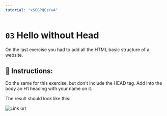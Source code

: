 ```yaml
---
tutorial: "xSCGPQCzYw4"
---
```


# `03` Hello without Head

On the last exercise you had to add all the HTML basic structure of a website.

## 📝 Instructions:

Do the same for this exercise, but don't include the HEAD tag.
Add into the body an H1 heading with your name on it.

The result should look like this:

![Link url](https://github.com/developersIQ/html-tutorial-exercises-course/blob/master/.learn/assets/03-hello-without-head.png?raw=true)
